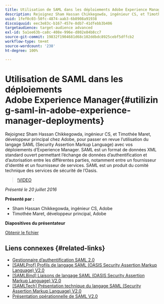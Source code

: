 ```yaml
---
title: Utilisation de SAML dans les déploiements Adobe Experience Manager
description: Rejoignez Sham Hassan Chikkegowda, ingénieur CS, et Timothée Maret, développeur principal chez Adobe, pour passer en revue l’utilisation du langage SAML (Security Assertion Markup Language) avec vos déploiements d’Experience Manager. SAML est un format de données XML standard ouvert permettant l’échange de données d’authentification et d’autorisation entre les différentes parties, notamment entre un fournisseur d’identité et un fournisseur de services.  SAML est un produit du comité technique des services de sécurité de l’Oasis.
uuid: 1fef0c03-50fc-4874-aab3-6b8908a91938
discoiquuid: eec3e83c-b167-457e-8db7-41dfebb3b406
targetaudience: target-audience advanced
exl-id: 5a1ee63b-ca8c-408e-996e-d802e84b8cc7
source-git-commit: 19832f1904681d68c102ddbdc8925cebf5dffcb2
workflow-type: tm+mt
source-wordcount: '238'
ht-degree: 100%

---
```


# Utilisation de SAML dans les déploiements Adobe Experience Manager{#utilizing-saml-in-adobe-experience-manager-deployments}

Rejoignez Sham Hassan Chikkegowda, ingénieur CS, et Timothée Maret, développeur principal chez Adobe, pour passer en revue l’utilisation du langage SAML (Security Assertion Markup Language) avec vos déploiements d’Experience Manager. SAML est un format de données XML standard ouvert permettant l’échange de données d’authentification et d’autorisation entre les différentes parties, notamment entre un fournisseur d’identité et un fournisseur de services.  SAML est un produit du comité technique des services de sécurité de l’Oasis.

>[!VIDEO](https://video.tv.adobe.com/v/19299/?quality=9)

*Présenté le 20 juillet 2016*

**Présenté par :**

* Sham Hassan Chikkegowda, ingénieur CS, Adobe
* Timothée Maret, développeur principal, Adobe

**Diapositives du présentateur**

[Obtenir le fichier](assets/aem-gems-072016-saml.pdf)

## Liens connexes {#related-links}

* [Gestionnaire d’authentification SAML 2.0](https://docs.adobe.com/docs/en/aem/6-2/administer/security/saml-2-0-authenticationhandler.html)
* [[SAMLProf] Profils de langage SAML (OASIS Security Assertion Markup Language) V2.0](https://docs.oasis-open.org/security/saml/v2.0/saml-profiles-2.0-os.pdf)
* [[SAMLBind] Liaisons de langage SAML (OASIS Security Assertion Markup Language) V2.0](https://docs.oasis-open.org/security/saml/v2.0/saml-bindings-2.0-os.pdf)
* [[SAMLTech] Présentation technique du langage SAML (Security Assertion Markup Language) V2.0](https://www.oasis-open.org/committees/download.php/27819/sstc-saml-tech-overview-2.0-cd-02.pdf)
* [Présentation opérationnelle de SAML V2.0](https://www.oasis-open.org/committees/download.php/13525/sstc-saml-exec-overview-2.0-cd-01-2col.pdf)